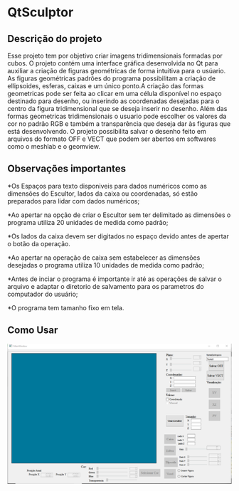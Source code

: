 # QtSculptor
## Descrição do projeto
  Esse projeto tem por objetivo criar imagens tridimensionais formadas por cubos. O projeto contém uma interface gráfica
 desenvolvida no Qt para auxiliar a criação de figuras geométricas de forma intuitiva para o usúario. As figuras geométricas
 padrões do programa possibilitam a criação de ellipsoides, esferas, caixas e um único ponto.A criação das formas geometricas 
 pode ser feita ao clicar em uma célula disponível no espaço destinado para desenho, ou inserindo as coordenadas desejadas para 
 o centro da figura tridimensional que se deseja inserir no desenho.
    Além das formas geometricas tridimensionais o usuario pode escolher os valores da cor no padrão RGB e também a transparência 
  que deseja dar às figuras que está desenvolvendo. O projeto possibilita salvar o desenho feito em arquivos do formato OFF e VECT
  que podem ser abertos em softwares como o meshlab e o geomview.
## Observações importantes
  *Os Espaços para texto disponiveis para dados numéricos como as dimensões do Escultor, lados da caixa ou coordenadas, só estão 
  preparados para lidar com dados numéricos;
  
  *Ao apertar na opção de criar o Escultor sem ter delimitado as dimensões o programa utiliza 20 unidades de medida como padrão;
  
  *Os lados da caixa devem ser digitados no espaço devido antes de apertar o botão da operação.
  
  *Ao apertar na operação de caixa sem estabelecer as dimensões desejadas o programa utiliza 10 unidades de medida como padrão;
  
  *Antes de inciar o programa é importante ir até as operações de salvar o arquivo e adaptar o diretorio de salvamento para os 
  parametros do computador do usuário;
  
  *O programa tem tamanho fixo em tela.
 ## Como Usar
 ![interface](interface.PNG)
